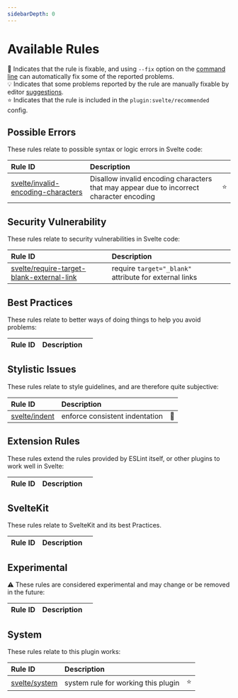 ```yaml
---
sidebarDepth: 0
---
```


# Available Rules

:wrench: Indicates that the rule is fixable, and using `--fix` option on the [command line](https://eslint.org/docs/user-guide/command-line-interface#fixing-problems) can automatically fix some of the reported problems.  
:bulb: Indicates that some problems reported by the rule are manually fixable by editor [suggestions](https://eslint.org/docs/developer-guide/working-with-rules#providing-suggestions).  
:star: Indicates that the rule is included in the `plugin:svelte/recommended` config.

<!-- This file is automatically generated in tools/update-docs-rules-index.js, do not change! -->

## Possible Errors

These rules relate to possible syntax or logic errors in Svelte code:

| Rule ID                                                                      | Description                                                                              |        |
| :--------------------------------------------------------------------------- | :--------------------------------------------------------------------------------------- | :----- |
| [svelte/invalid-encoding-characters](./rules/invalid-encoding-characters.md) | Disallow invalid encoding characters that may appear due to incorrect character encoding | :star: |

## Security Vulnerability

These rules relate to security vulnerabilities in Svelte code:

| Rule ID                                                                                    | Description                                            |     |
| :----------------------------------------------------------------------------------------- | :----------------------------------------------------- | :-- |
| [svelte/require-target-blank-external-link](./rules/require-target-blank-external-link.md) | require `target="_blank"` attribute for external links |     |

## Best Practices

These rules relate to better ways of doing things to help you avoid problems:

| Rule ID | Description |     |
| :------ | :---------- | :-- |

## Stylistic Issues

These rules relate to style guidelines, and are therefore quite subjective:

| Rule ID                            | Description                    |          |
| :--------------------------------- | :----------------------------- | :------- |
| [svelte/indent](./rules/indent.md) | enforce consistent indentation | :wrench: |

## Extension Rules

These rules extend the rules provided by ESLint itself, or other plugins to work well in Svelte:

| Rule ID | Description |     |
| :------ | :---------- | :-- |

## SvelteKit

These rules relate to SvelteKit and its best Practices.

| Rule ID | Description |     |
| :------ | :---------- | :-- |

## Experimental

:warning: These rules are considered experimental and may change or be removed in the future:

| Rule ID | Description |     |
| :------ | :---------- | :-- |

## System

These rules relate to this plugin works:

| Rule ID                            | Description                         |        |
| :--------------------------------- | :---------------------------------- | :----- |
| [svelte/system](./rules/system.md) | system rule for working this plugin | :star: |
